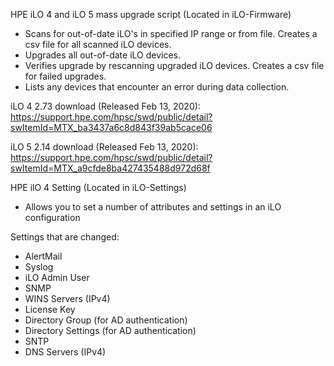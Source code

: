 HPE iLO 4 and iLO 5 mass upgrade script (Located in iLO-Firmware)
- Scans for out-of-date iLO's in specified IP range or from file. Creates a csv file for all scanned iLO devices.
- Upgrades all out-of-date iLO devices.
- Verifies upgrade by rescanning upgraded iLO devices. Creates a csv file for failed upgrades.
- Lists any devices that encounter an error during data collection.


iLO 4 2.73 download (Released Feb 13, 2020): https://support.hpe.com/hpsc/swd/public/detail?swItemId=MTX_ba3437a6c8d843f39ab5cace06

iLO 5 2.14 download (Released Feb 13, 2020): https://support.hpe.com/hpsc/swd/public/detail?swItemId=MTX_a9cfde8ba427435488d972d68f


HPE ilO 4 Setting (Located in iLO-Settings)
- Allows you to set a number of attributes and settings in an iLO configuration

Settings that are changed:
- AlertMail
- Syslog
- iLO Admin User
- SNMP
- WINS Servers (IPv4)
- License Key
- Directory Group (for AD authentication)
- Directory Settings (for AD authentication)
- SNTP
- DNS Servers (IPv4)
